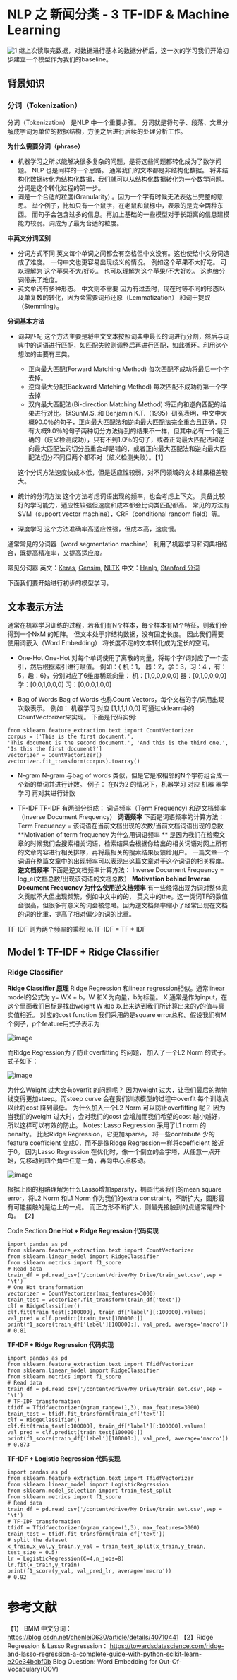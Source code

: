 # NLP 之 新闻分类 - 3 TF-IDF & Machine Learning
![1](https://user-images.githubusercontent.com/61811515/87897201-8f465b00-ca18-11ea-9fe4-542b80409ed5.jpeg)
继上次读取完数据，对数据进行基本的数据分析后，这一次的学习我们开始初步建立一个模型作为我们的baseline。

## 背景知识 
### 分词（Tokenization） 
分词（Tokenization） 是NLP 中一个重要步骤。 分词就是将句子、段落、文章分解成字词为单位的数据结构，方便之后进行后续的处理分析工作。 

**为什么需要分词（phrase）**
* 机器学习之所以能解决很多复杂的问题，是将这些问题都转化成为了数学问题。 NLP 也是同样的一个思路。 通常我们的文本都是非结构化数据。 将非结构化数据转化为结构化数据，我们就可以从结构化数据转化为一个数学问题。 分词是这个转化过程的第一步。 
* 词是一个合适的粒度(Granularity) 。因为一个字有时候无法表达出完整的意思。 举个例子，比如只有一个鼠字，在老鼠和鼠标中，表示的是完全两种东西。 而句子会包含过多的信息。再加上基础的一些模型对于长距离的信息建模能力较弱。词成为了最为合适的粒度。 

**中英文分词区别**
* 分词方式不同
英文每个单词之间都会有空格但中文没有。这也使给中文分词造成了难度。 一句中文也更容易出现歧义的情况。 例如这个苹果不大好吃。 可以理解为 这个苹果不大/好吃。 也可以理解为这个苹果/不大好吃。 这也给分词带来了难度。 
* 英文单词有多种形态。 中文则不需要
因为有过去时，现在时等不同的形态以及单复数的转化，因为会需要词形还原（Lemmatization） 和词干提取（Stemming）。 

**分词基本方法**
* 词典匹配
 这个方法主要是将中文文本按照词典中最长的词进行分割，然后与词典中的词语进行匹配，如匹配失败则调整后再进行匹配，如此循环。利用这个想法的主要有三类。
  * 正向最大匹配(Forward Matching Method)
   每次匹配不成功将最后一个字去掉。 
  * 逆向最大分配(Backward Matching Method) 
  每次匹配不成功将第一个字去掉
  * 双向最大匹配法(Bi-direction Matching Method) 
 将正向和逆向匹配的结果进行对比。据SunM.S. 和 Benjamin K.T.（1995）研究表明，中文中大概90.0％的句子，正向最大匹配法和逆向最大匹配法完全重合且正确，只有大概9.0％的句子两种切分方法得到的结果不一样，但其中必有一个是正确的（歧义检测成功），只有不到1.0％的句子，或者正向最大匹配法和逆向最大匹配法的切分虽重合却是错的，或者正向最大匹配法和逆向最大匹配法切分不同但两个都不对（歧义检测失败）。【1】

  这个分词方法速度快成本低，但是适应性较弱，对不同领域的文本结果相差较大。 

* 统计的分词方法
这个方法考虑词语出现的频率，也会考虑上下文。 具备比较好的学习能力，适应性较强但速度和成本都会比词类匹配都高。 常见的方法有 SVM（support vector machine），CRF（conditional random field）等。 

* 深度学习
这个方法准确率高适应性强，但成本高，速度慢。 

通常常见的分词器（word segmentation machine） 利用了机器学习和词典相结合，既提高精准率，又提高适应度。 

常见分词器
英文：[Keras](https://github.com/keras-team/keras), [Gensim](https://github.com/RaRe-Technologies/gensim), [NLTK](https://github.com/nltk/nltk)
中文：[Hanlp](https://github.com/hankcs/HanLP), [Stanford 分词](https://github.com/stanfordnlp/CoreNLP)

下面我们要开始进行初步的模型学习。 
## 文本表示方法
通常在机器学习训练的过程，若我们有N个样本，每个样本有M个特征，则我们会得到一个NxM 的矩阵。 但文本处于非结构数据，没有固定长度。 因此我们需要使用词嵌入（Word Embedding） 将长度不定的文本转化成为定长的空间。 
 
* One-Hot 
One-Hot 对每个单词使用了离散的向量，将每个字/词对应了一个索引，然后根据索引进行赋值。 
例如：{ 机：1， 器：2，学：3，习：4 ，有：5，趣：6}，分别对应了6维度稀疏向量：
机：[1,0,0,0,0,0]
器：[0,1,0,0,0,0]
学：[0,0,1,0,0,0]
习：[0,0,0,1,0,0]

* Bag of Words
Bag of Words 也称Count Vectors，每个文档的字/词用出现次数表示。 
例如： 机器学习 对应 [1,1,1,1,0,0]
可通过sklearn中的CountVectorizer来实现。 下面是代码实例:
```
from sklearn.feature_extraction.text import CountVectorizer
corpus = ['This is the first document.',
'This document is the second document.', 'And this is the third one.',
'Is this the first document?']
vectorizer = CountVectorizer()
vectorizer.fit_transform(corpus).toarray()
```

* N-gram 
N-gram 与bag of words 类似，但是它是取相邻的N个字符组合成一个新的单词并进行计数。 
例子： 在N为2 的情况下，机器学习 对应 机器 器学 学习 再对其进行计数

* TF-IDF
TF-IDF 有两部分组成： 词语频率（Term Frequency) 和逆文档频率（Inverse Document Frequency）
**词语频率**
下面是词语频率的计算方法： 
Term Frequency = 该词语在当前文档出现的次数/当前文档词语出现的总数
**Motivation of term frequency 为什么用词语频率 **
是因为我们在检索文章的时候我们会搜索相关词语，检索结果会根据你给出的相关词语对网上所有的文章内容进行相关排序，再将最相关的搜索结果反馈给用户。 一篇文章一个词语在整篇文章中的出现频率可以表现出这篇文章对于这个词语的相关程度。 
**逆文档频率**
下面是逆文档频率计算方法：
Inverse Document Frequency = log_e(文档总数/出现该词语的文档总数） 
**Motivation behind Inverse Document Frequency 为什么使用逆文档频率**
有一些经常出现为词对整体意义贡献不大但出现频繁，例如中文中的的， 英文中的the。这一类词TF的数值会很高，但很多有意义的词会被忽略。因为逆文档频率缩小了经常出现在文档的词的比重，提高了相对偏少的词的比重。

TF-IDF 则为两个频率的乘积 ie.TF-IDF = TF * IDF

## Model 1: TF-IDF + Ridge Classifier
### Ridge Classifier
**Ridge Classifier 原理**
Ridge Regression 和linear regression相似。通常linear model的公式为 y= WX + b，W 和X 为向量，b为标量。 
X 通常是作为input，在这个里面我们目标是找出weight W 和b 以此来达到我们所计算出来的y的值与真实值相近。 对应的cost function 我们采用的是square error总和。假设我们有M 个例子，p个feature用式子表示为


![image](https://user-images.githubusercontent.com/61811515/88500230-1609b380-cf96-11ea-9a41-ddff31220b0f.png)

而Ridge Regression为了防止overfitting 的问题， 加入了一个L2 Norm 的式子。式子如下：

 
![image](https://user-images.githubusercontent.com/61811515/88502086-72230680-cf9b-11ea-9fa7-9d751e713bbe.png)

为什么Weight 过大会有overfit 的问题呢？  因为weight 过大，让我们最后的抛物线变得更加steep。而steep curve 会在我们训练模型的过程中overfit 每个训练点以此将cost 降到最低。 
为什么加入一个L2 Norm 可以防止overfitting 呢？ 因为当我们的weight 过大时，会对我们的cost 会增加而我们希望的cost 越小越好，所以这样可以有效的防止。 
Notes: Lasso Regression 采用了L1 norm 的penalty。 比起Ridge Regression，它更加sparse， 将一些contribute 少的feature coefficient 变成0，而不是像Ridge Regression一样将coefficient 接近于0。 因为Lasso Regression 在优化时，像一个倒立的金字塔，从任意一点开始，先移动到四个角中任意一角，再向中心点移动。 


![image](https://user-images.githubusercontent.com/61811515/88503148-da271c00-cf9e-11ea-8363-d09ce71b70bb.png)

根据上图的粗略理解为什么Lasso增加sparsity，椭圆代表我们的mean square error，将L2 Norm 和L1 Norm 作为我们的extra constraint，不断扩大，圆形最有可能接触的是边上的一点。 而正方形不断扩大，则最先接触到的点通常是四个角。 【2】

Code Section
**One Hot + Ridge Regression 代码实现**
```
import pandas as pd 
from sklearn.feature_extraction.text import CountVectorizer
from sklearn.linear_model import RidgeClassifier
from sklearn.metrics import f1_score
# Read data
train_df = pd.read_csv('/content/drive/My Drive/train_set.csv',sep = '\t')
# One Hot transformation
vectorizer = CountVectorizer(max_features=3000)
train_test = vectorizer.fit_transform(train_df['text'])
clf = RidgeClassifier()
clf.fit(train_test[:100000], train_df['label'][:100000].values)
val_pred = clf.predict(train_test[100000:])
print(f1_score(train_df['label'][100000:], val_pred, average='macro'))
# 0.81
```

**TF-IDF + Ridge Regression 代码实现**
```
import pandas as pd 
from sklearn.feature_extraction.text import TfidfVectorizer
from sklearn.linear_model import RidgeClassifier
from sklearn.metrics import f1_score
# Read data
train_df = pd.read_csv('/content/drive/My Drive/train_set.csv',sep = '\t')
# TF-IDF transformation
tfidf = TfidfVectorizer(ngram_range=(1,3), max_features=3000)
train_test = tfidf.fit_transform(train_df['text'])
clf = RidgeClassifier()
clf.fit(train_test[:100000], train_df['label'][:100000].values)
val_pred = clf.predict(train_test[100000:])
print(f1_score(train_df['label'][100000:], val_pred, average='macro'))
# 0.873
```
**TF-IDF + Logistic Regression 代码实现**
```
import pandas as pd 
from sklearn.feature_extraction.text import TfidfVectorizer
from sklearn.linear_model import LogisticRegression
from sklearn.model_selection import train_test_split
from sklearn.metrics import f1_score
# Read data
train_df = pd.read_csv('/content/drive/My Drive/train_set.csv',sep = '\t')
# TF-IDF transformation
tfidf = TfidfVectorizer(ngram_range=(1,3), max_features=3000)
train_test = tfidf.fit_transform(train_df['text'])
# split the dataset 
x_train,x_val,y_train,y_val = train_test_split(x_train,y_train, test_size = 0.5)
lr = LogisticRegression(C=4,n_jobs=8)
lr.fit(x_train,y_train)
print(f1_score(y_val, val_pred_lr, average='macro'))
# 0.92
```



# 参考文献
【1】 BMM 中文分词：https://blog.csdn.net/chenlei0630/article/details/40710441
【2】Ridge Regression & Lasso Regresssion： https://towardsdatascience.com/ridge-and-lasso-regression-a-complete-guide-with-python-scikit-learn-e20e34bcbf0b
Blog Question: Word Embedding for Out-Of-Vocabulary(OOV)

